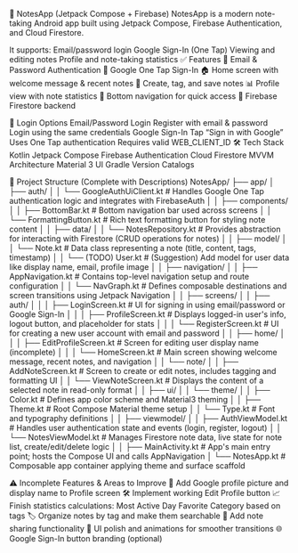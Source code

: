 📒 NotesApp (Jetpack Compose + Firebase)
NotesApp is a modern note-taking Android app built using Jetpack Compose, Firebase Authentication, and Cloud Firestore. 

It supports:
Email/password login
Google Sign-In (One Tap)
Viewing and editing notes
Profile and note-taking statistics
✅ Features
🔐 Email & Password Authentication
🔑 Google One Tap Sign-In
🏠 Home screen with welcome message & recent notes
📝 Create, tag, and save notes
📊 Profile view with note statistics
🧭 Bottom navigation for quick access
💾 Firebase Firestore backend


🔐 Login Options
Email/Password Login
Register with email & password
Login using the same credentials
Google Sign-In
Tap “Sign in with Google”
Uses One Tap authentication
Requires valid WEB_CLIENT_ID
🛠 Tech Stack
Kotlin
Jetpack Compose
Firebase Authentication
Cloud Firestore
MVVM Architecture
Material 3 UI
Gradle Version Catalogs


📁 Project Structure (Complete with Descriptions)
NotesApp/
├── app/
│   ├── auth/
│   │   └── GoogleAuthUiClient.kt       # Handles Google One Tap authentication logic and integrates with FirebaseAuth
│
│   ├── components/
│   │   ├── BottomBar.kt                # Bottom navigation bar used across screens
│   │   └── FormattingButton.kt         # Rich text formatting button for styling note content
│
│   ├── data/
│   │   └── NotesRepository.kt          # Provides abstraction for interacting with Firestore (CRUD operations for notes)
│
│   ├── model/
│   │   └── Note.kt                     # Data class representing a note (title, content, tags, timestamp)
│   │   └── (TODO) User.kt              # (Suggestion) Add model for user data like display name, email, profile image
│
│   ├── navigation/
│   │   ├── AppNavigation.kt            # Contains top-level navigation setup and route configuration
│   │   └── NavGraph.kt                 # Defines composable destinations and screen transitions using Jetpack Navigation
│
│   ├── screens/
│   │   ├── auth/
│   │   │   ├── LoginScreen.kt          # UI for signing in using email/password or Google Sign-In
│   │   │   ├── ProfileScreen.kt        # Displays logged-in user's info, logout button, and placeholder for stats
│   │   │   └── RegisterScreen.kt       # UI for creating a new user account with email and password
│   │   ├── home/
│   │   │   ├── EditProfileScreen.kt    # Screen for editing user display name (incomplete)
│   │   │   └── HomeScreen.kt           # Main screen showing welcome message, recent notes, and navigation
│   │   └── note/
│   │       ├── AddNoteScreen.kt        # Screen to create or edit notes, includes tagging and formatting UI
│   │       └── ViewNoteScreen.kt       # Displays the content of a selected note in read-only format
│
│   ├── ui/
│   │   └── theme/
│   │       ├── Color.kt                # Defines app color scheme and Material3 theming
│   │       ├── Theme.kt                # Root Compose Material theme setup
│   │       └── Type.kt                 # Font and typography definitions
│
│   ├── viewmodel/
│   │   ├── AuthViewModel.kt            # Handles user authentication state and events (login, register, logout)
│   │   └── NotesViewModel.kt           # Manages Firestore note data, live state for note list, create/edit/delete logic
│
│   ├── MainActivity.kt                 # App's main entry point; hosts the Compose UI and calls AppNavigation
│   └── NotesApp.kt                     # Composable app container applying theme and surface scaffold



⚠️ Incomplete Features & Areas to Improve
👤 Add Google profile picture and display name to Profile screen
🛠 Implement working Edit Profile button
📈 Finish statistics calculations:
Most Active Day
Favorite Category based on tags
🏷 Organize notes by tag and make them searchable
💬 Add note sharing functionality
🧽 UI polish and animations for smoother transitions
🌐 Google Sign-In button branding (optional)
